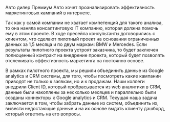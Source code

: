 Авто дилер Премиум Авто хочет проанализировать эффективность маркетинговых кампаний в интернете.

Так как у самой компании не хватает компетенций для такого анализа, то она наняла 
консалтинговую IT компанию, которая должна помочь ему в этом проекте.
В ходе пресейла консультанты договорились с клиентом, что сделают пилотный проект на 
основании ограниченных данных за 1,5 месяца и по двум маркам: BMW и Mercedes.
Если результаты пилотного проекта устроят заказчика, то будет заключен полноценный 
контракт на внедрение проекта, который будет позволять отслеживать эффективность 
маркетинга на постоянно основе.

В рамках пилотного проекта, мы решили объединить данные из Google analytics и CRM системы, 
для того, чтобы посмотреть какие кампании приводят не только к заявкам, но и к продажам.
Наши коллеги внедрили Client ID, который пробрасывается из web аналитики в CRM, данные 
были накоплены за несколько месяцев и параллельно были созданы коннекторы к Google 
analytics и CRM.
Текущая наша задача заключается в том, чтобы забрать данные из систем, объединить их, 
вывести недостающие данные и на их основе выдать клиенту дашборд, который ответить на его 
вопросы.
